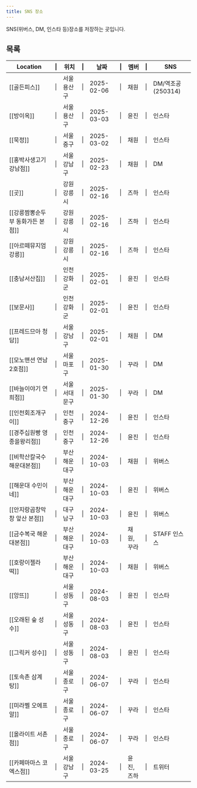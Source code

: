 ```yaml
---
title: SNS 장소
---
```

SNS(위버스, DM, 인스타 등)장소를 저장하는 곳입니다.

## 목록

| Location            | \|  | 위치      | \|  | 날짜         | \|  | 멤버     | \|  | SNS            |
| ------------------- | --- | ------- | --- | ---------- | --- | ------ | --- | -------------- |
| [[골든피스]]            | \|  | 서울용산구   | \|  | 2025-02-06 | \|  | 채원     | \|  | DM/역조공(250314) |
| [[방이옥]]             | \|  | 서울 용산구  | \|  | 2025-03-03 | \|  | 윤진     | \|  | 인스타            |
| [[묵정]]              | \|  | 서울 중구   | \|  | 2025-03-02 | \|  | 채원     | \|  | 인스타            |
| [[홍박사생고기 강남점]]      | \|  | 서울 강남구  | \|  | 2025-02-23 | \|  | 채원     | \|  | DM             |
| [[곳]]               | \|  | 강원 강릉시  | \|  | 2025-02-16 | \|  | 즈하     | \|  | 인스타            |
| [[강릉짬뽕순두부 동화가든 본점]] | \|  | 강원 강릉시  | \|  | 2025-02-16 | \|  | 즈하     | \|  | 인스타            |
| [[아르떼뮤지엄 강릉]]       | \|  | 강원 강릉시  | \|  | 2025-02-16 | \|  | 즈하     | \|  | 인스타            |
| [[충남서산집]]           | \|  | 인천 강화군  | \|  | 2025-02-01 | \|  | 윤진     | \|  | 인스타            |
| [[보문사]]             | \|  | 인천 강화군  | \|  | 2025-02-01 | \|  | 윤진     | \|  | 인스타            |
| [[프레드므아 청담]]        | \|  | 서울 강남구  | \|  | 2025-02-01 | \|  | 채원     | \|  | DM             |
| [[모노맨션 연남 2호점]]     | \|  | 서울 마포구  | \|  | 2025-01-30 | \|  | 꾸라     | \|  | DM             |
| [[바늘이야기 연희점]]       | \|  | 서울 서대문구 | \|  | 2025-01-30 | \|  | 꾸라     | \|  | DM             |
| [[인천회조개구이]]         | \|  | 인천 중구   | \|  | 2024-12-26 | \|  | 윤진     | \|  | 인스타            |
| [[경주십원빵 영종을왕리점]]    | \|  | 인천 중구   | \|  | 2024-12-26 | \|  | 윤진     | \|  | 인스타            |
| [[비학산칼국수 해운대본점]]    | \|  | 부산 해운대구 | \|  | 2024-10-03 | \|  | 채원     | \|  | 위버스            |
| [[해운대 수민이네]]        | \|  | 부산 해운대구 | \|  | 2024-10-03 | \|  | 윤진     | \|  | 위버스            |
| [[안지랑곱창막창 앞산 본점]]   | \|  | 대구 남구   | \|  | 2024-10-03 | \|  | 윤진     | \|  | 위버스            |
| [[금수복국 해운대본점]]      | \|  | 부산 해운대구 | \|  | 2024-10-03 | \|  | 채원, 꾸라 | \|  | STAFF 인스스      |
| [[호랑이젤라떡]]          | \|  | 부산 해운대구 | \|  | 2024-10-03 | \|  | 채원     | \|  | 위버스            |
| [[앙뜨]]              | \|  | 서울 성동구  | \|  | 2024-08-03 | \|  | 윤진     | \|  | 인스타            |
| [[오래된 숲 성수]]        | \|  | 서울 성동구  | \|  | 2024-08-03 | \|  | 윤진     | \|  | 인스타            |
| [[그릭커 성수]]          | \|  | 서울 성동구  | \|  | 2024-08-03 | \|  | 윤진     | \|  | 인스타            |
| [[토속촌 삼계탕]]         | \|  | 서울 종로구  | \|  | 2024-06-07 | \|  | 꾸라     | \|  | 인스타            |
| [[미라벨 오에프알]]        | \|  | 서울 종로구  | \|  | 2024-06-07 | \|  | 꾸라     | \|  | 인스타            |
| [[올라이트 서촌점]]        | \|  | 서울 종로구  | \|  | 2024-06-07 | \|  | 꾸라     | \|  | 인스타            |
| [[카페마마스 코엑스점]]      | \|  | 서울 강남구  | \|  | 2024-03-25 | \|  | 윤진, 즈하 | \|  | 트위터            |


